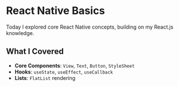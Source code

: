 # React Native Basics

Today I explored core React Native concepts, building on my React.js knowledge.

## What I Covered

- **Core Components**: `View`, `Text`, `Button`, `StyleSheet`
- **Hooks**: `useState`, `useEffect`, `useCallback`
- **Lists**: `FlatList` rendering
